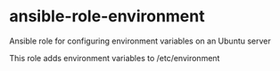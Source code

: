 # ansible-role-environment
Ansible role for configuring environment variables on an Ubuntu server


This role adds environment variables to /etc/environment